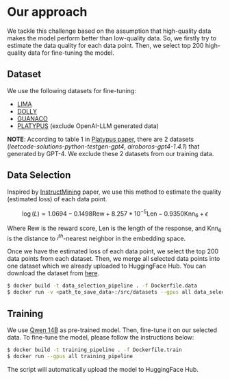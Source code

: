 # Our approach

We tackle this challenge based on the assumption that high-quality data makes the model perform better than low-quality data. So, we firstly try to estimate the data quality for each data point. Then, we select top 200 high-quality data for fine-tuning the model.

## Dataset

We use the following datasets for fine-tuning:

* [LIMA](https://huggingface.co/datasets/GAIR/lima)
* [DOLLY](https://huggingface.co/datasets/databricks/databricks-dolly-15k)
* [GUANACO](https://huggingface.co/datasets/timdettmers/openassistant-guanaco)
* [PLATYPUS](https://huggingface.co/datasets/garage-bAInd/Open-Platypus) (exclude OpenAI-LLM generated data)

**NOTE**: According to table 1 in [Platypus paper](https://arxiv.org/abs/2308.07317), there are 2 datasets (*leetcode-solutions-python-testgen-gpt4*, *airoboros-gpt4-1.4.1*) that generated by GPT-4. We exclude these 2 datasets from our training data.

## Data Selection

Inspired by [InstructMining](https://arxiv.org/abs/2307.06290) paper, we use this method to estimate the quality (estimated loss) of each data point. 

$$
\log(L) \propto 1.0694 - 0.1498\text{Rew} + 8.257 * 10^{-5}\text{Len} - 0.9350\text{Knn}_6 + \epsilon
$$

Where $\text{Rew}$ is the reward score, $\text{Len}$ is the length of the response, and $\text{Knn}_6$ is the distance to $i^{th}$-nearest neighbor in the embedding space. 

Once we have the estimated loss of each data point, we select the top 200 data points from each dataset. Then, we merge all selected data points into one dataset which we already uploaded to HuggingFace Hub. You can download the dataset from [here](https://huggingface.co/datasets/lingjoor/lingjoor-dataset).

```zsh
$ docker build -t data_selection_pipeline . -f Dockerfile.data
$ docker run -v <path_to_save_data>:/src/datasets --gpus all data_selection_pipeline 
```

## Training

We use [Qwen 14B](https://huggingface.co/Qwen/Qwen-14B) as pre-trained model. Then, fine-tune it on our selected data. To fine-tune the model, please follow the instructions below:

```zsh
$ docker build -t training_pipeline . -f Dockerfile.train
$ docker run --gpus all training_pipeline 
```

The script will automatically upload the model to HuggingFace Hub. 
